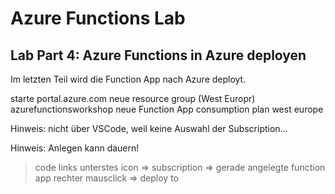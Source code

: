 # Azure Functions Lab 



## Lab Part 4: Azure Functions in Azure deployen

Im letzten Teil wird die Function App nach Azure deployt.

starte portal.azure.com
neue resource group (West Europr)	azurefunctionsworkshop
neue Function App
	consumption plan
	west europe

Hinweis: nicht über VSCode, weil keine Auswahl der Subscription...

Hinweis: Anlegen kann dauern!

>code
links unterstes icon => subscription => gerade angelegte function app
rechter mausclick => deploy to



